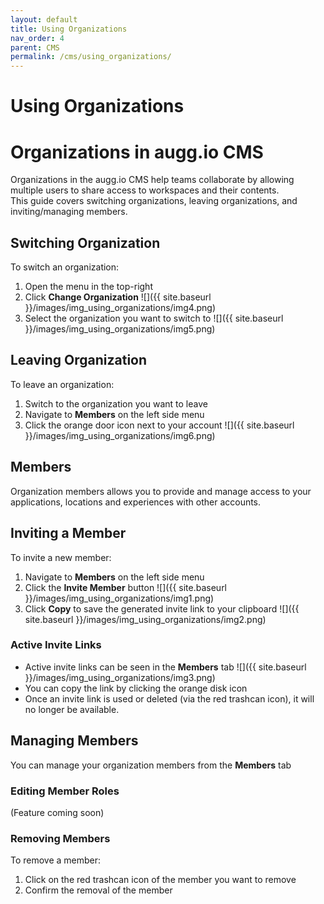 ```yaml
---
layout: default
title: Using Organizations
nav_order: 4
parent: CMS
permalink: /cms/using_organizations/
---
```


# **Using Organizations**

# **Organizations in augg.io CMS**

Organizations in the augg.io CMS help teams collaborate by allowing multiple users to share access to workspaces and their contents.  
This guide covers switching organizations, leaving organizations, and inviting/managing members.

## **Switching Organization**

To switch an organization:

1. Open the menu in the top-right
2. Click **Change Organization**
   ![]({{ site.baseurl }}/images/img_using_organizations/img4.png)
3. Select the organization you want to switch to
   ![]({{ site.baseurl }}/images/img_using_organizations/img5.png)

## **Leaving Organization**

To leave an organization:

1. Switch to the organization you want to leave
2. Navigate to **Members** on the left side menu
3. Click the orange door icon next to your account
   ![]({{ site.baseurl }}/images/img_using_organizations/img6.png)

## **Members**

Organization members allows you to provide and manage access to your applications, locations and experiences with other accounts.

## **Inviting a Member**

To invite a new member:

1. Navigate to **Members** on the left side menu
2. Click the **Invite Member** button
   ![]({{ site.baseurl }}/images/img_using_organizations/img1.png)
3. Click **Copy** to save the generated invite link to your clipboard
   ![]({{ site.baseurl }}/images/img_using_organizations/img2.png)

### **Active Invite Links**

- Active invite links can be seen in the **Members** tab
  ![]({{ site.baseurl }}/images/img_using_organizations/img3.png)
- You can copy the link by clicking the orange disk icon
- Once an invite link is used or deleted (via the red trashcan icon), it will no longer be available.

## **Managing Members**

You can manage your organization members from the **Members** tab

### **Editing Member Roles**

(Feature coming soon)

### **Removing Members**

To remove a member:

1. Click on the red trashcan icon of the member you want to remove
2. Confirm the removal of the member
